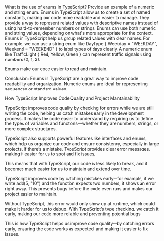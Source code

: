 What is the use of enums in TypeScript? Provide an example of a numeric and string enum.
Enums in TypeScript allow us to create a set of named constants, making our code more readable and easier to manage. They provide a way to represent related values with descriptive names instead of using hard-to-remember numbers or strings. Enums can use both numeric and string values, depending on what's more appropriate for the context.
Enums in TypeScript help us group related values with clear names. For example, we can use a string enum like DayType { Weekday = "WEEKDAY", Weekend = "WEEKEND" } to label types of days clearly. A numeric enum like TrafficLight { Red, Yellow, Green } can represent traffic signals using numbers (0, 1, 2).

Enums make our code easier to read and maintain.

Conclusion:
Enums in TypeScript are a great way to improve code readability and organization. Numeric enums are ideal for representing sequences or standard values.



How TypeScript Improves Code Quality and Project Maintainability

TypeScript improves code quality by checking for errors while we are still writing the code, helping us catch mistakes early in the development process. It makes the code easier to understand by requiring us to define the types of variables and functions—whether they are numbers, strings, or more complex structures.

TypeScript also supports powerful features like interfaces and enums, which help us organize our code and ensure consistency, especially in large projects. If there’s a mistake, TypeScript provides clear error messages, making it easier for us to spot and fix issues.

This means that with TypeScript, our code is less likely to break, and it becomes much easier for us to maintain and extend over time.

TypeScript improves code by catching mistakes early—for example, if we write add(5, "10") and the function expects two numbers, it shows an error right away. This prevents bugs before the code even runs and makes our project easier to maintain.

Without TypeScript, this error would only show up at runtime, which could make it harder for us to debug. With TypeScript’s type checking, we catch it early, making our code more reliable and preventing potential bugs.

This is how TypeScript helps us improve code quality—by catching errors early, ensuring the code works as expected, and making it easier to fix issues.